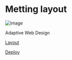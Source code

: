 # Metting layout

![image](https://github.com/user-attachments/assets/f159d46d-fd37-4a03-9589-2830a953ae8b)

Adaptive Web Design

[Layout](https://www.figma.com/file/1VHgQE6V2OSkO9hNaWObQa/tg%3A-%40maket_figma-Metting?node-id=0%3A1&t=Qul483JzffPb12Ba-1)

[Deploy](https://euphonious-salamander-5736aa.netlify.app/)
